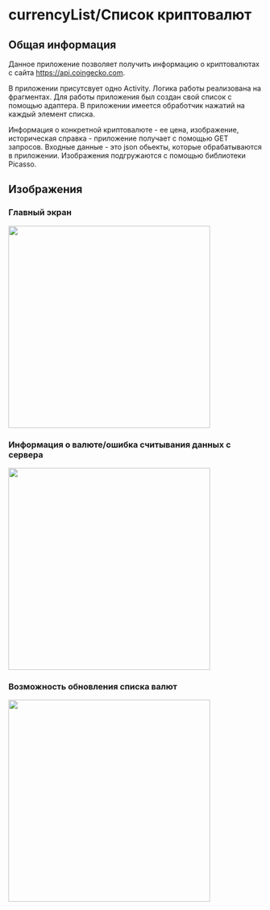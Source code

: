 # currencyList/Cписок криптовалют

## Общая информация
Данное приложение позволяет получить информацию о криптовалютах с сайта https://api.coingecko.com. 

В приложении присутсвует одно Activity. Логика работы реализована на фрагментах. 
Для работы приложения был создан свой список с помощью адаптера. В приложении имеется обработчик нажатий на каждый элемент списка. 

Информация о конкретной криптовалюте - ее цена, изображение, историческая справка - приложение получает с помощью GET запросов. Входные данные - это json обьекты, которые обрабатываются в приложении.  Изображения подгружаются с помощью библиотеки Picasso. 

## Изображения 

### Главный экран
<img src="https://i.ibb.co/KrZwJTz/Main-Screen.png" height=400/>

### Информация о валюте/ошибка считывания данных с сервера
<img src="https://i.ibb.co/J7Kcrtc/Screen2.png" height=400/>

### Возможность обновления списка валют
<img src="https://i.ibb.co/nspStdn/Screen3.png" height=400/>
